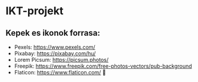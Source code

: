 # IKT-projekt
 
## Kepek es ikonok forrasa: 
- Pexels: https://www.pexels.com/
- Pixabay: https://pixabay.com/hu/
- Lorem Picsum: https://picsum.photos/
- Freepik: https://www.freepik.com/free-photos-vectors/pub-background
- Flaticon: https://www.flaticon.com/
:rocket: